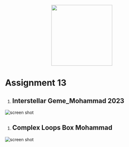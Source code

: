 
<p align="center"><a href="https://api.arcade.academy/en/latest/index.html" target="_blank"><img src="https://api.arcade.academy/en/latest/_images/arcade-logo.svg" width="200"></a></p><p></p>



# Assignment 13
1. ## **Interstellar Geme_Mohammad 2023**
![screen shot](https://github.com/Mohammadnematizade/python/blob/main/Python.Geme.Arcade/sesone13/img/Capture.PNG?raw=true)
1. ## **Complex Loops Box Mohammad**
![screen shot](https://github.com/Mohammadnematizade/python/blob/main/Python.Geme.Arcade/sesone13/img/Capture2.PNG?raw=true)

